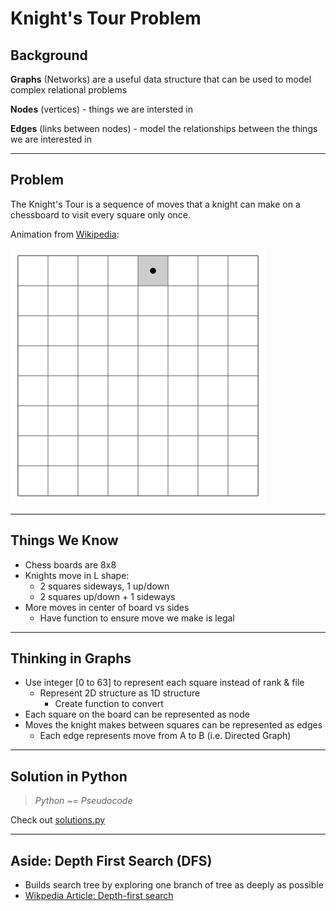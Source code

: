 # Knight's Tour Problem

## Background

**Graphs** (Networks) are a useful data structure that can be used to model complex relational problems

**Nodes** (vertices) - things we are intersted in

**Edges** (links between nodes) - model the relationships between the things we are interested in

---

## Problem

The Knight's Tour is a sequence of moves that a knight can make on a chessboard to visit every square only once.

Animation from [Wikipedia](https://en.wikipedia.org/wiki/Knight%27s_tour):

<img src="images/knights_tour_from_wikipedia.gif" />

---

## Things We Know

* Chess boards are 8x8
* Knights move in L shape:
  * 2 squares sideways, 1 up/down
  * 2 squares up/down + 1 sideways
* More moves in center of board vs sides
  * Have function to ensure move we make is legal

---

## Thinking in Graphs

* Use integer [0 to 63] to represent each square instead of rank & file
  * Represent 2D structure as 1D structure
    * Create function to convert
* Each square on the board can be represented as node
* Moves the knight makes between squares can be represented as edges
    * Each edge represents move from A to B (i.e. Directed Graph)

---

## Solution in Python

> *Python ~= Pseudocode*

Check out [solutions.py](solution.py)

---

## Aside: Depth First Search (DFS)

* Builds search tree by exploring one branch of tree as deeply as possible
* [Wikpedia Article: Depth-first search](https://en.wikipedia.org/wiki/Depth-first_search)